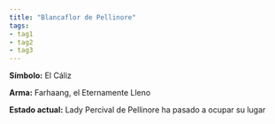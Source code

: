 ```yaml
---
title: "Blancaflor de Pellinore"
tags:
- tag1
- tag2
- tag3
---
```


**Símbolo:** El Cáliz

**Arma:** Farhaang, el Eternamente Lleno

**Estado actual:** Lady Percival de Pellinore ha pasado a ocupar su lugar